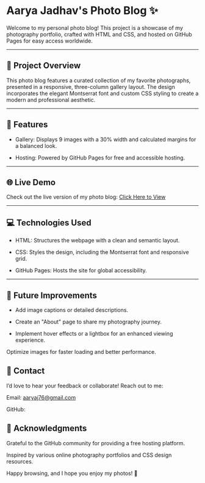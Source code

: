 # Aarya Jadhav's Photo Blog ✨

Welcome to my personal photo blog! This project is a showcase of my photography portfolio, crafted with HTML and CSS, and hosted on GitHub Pages for easy access worldwide.

---

## 🚀 Project Overview

This photo blog features a curated collection of my favorite photographs, presented in a responsive, three-column gallery layout. The design incorporates the elegant Montserrat font and custom CSS styling to create a modern and professional aesthetic.

---

## 🎨 Features


- Gallery: Displays 9 images with a 30% width and calculated margins for a balanced look.



- Hosting: Powered by GitHub Pages for free and accessible hosting.

---

## 🌐 Live Demo

Check out the live version of my photo blog:
[Click Here to View](https://susshiii.github.io/photo-blog/)


---

## 💻 Technologies Used





- HTML: Structures the webpage with a clean and semantic layout.



- CSS: Styles the design, including the Montserrat font and responsive grid.



- GitHub Pages: Hosts the site for global accessibility.

---


## 🌱 Future Improvements





- Add image captions or detailed descriptions.



- Create an "About" page to share my photography journey.



- Implement hover effects or a lightbox for an enhanced viewing experience.



Optimize images for faster loading and better performance.



## 📧 Contact

I’d love to hear your feedback or collaborate! Reach out to me:





Email: aaryaj76@gmail.com



GitHub: 



## 🙏 Acknowledgments





Grateful to the GitHub community for providing a free hosting platform.



Inspired by various online photography portfolios and CSS design resources.



Happy browsing, and I hope you enjoy my photos! 📸





